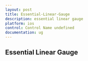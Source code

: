 ```yaml
---
layout: post
title: Essential-Linear-Gauge
description: essential linear gauge
platform: ios
control: Control Name undefined
documentation: ug
---
```


## Essential Linear Gauge

